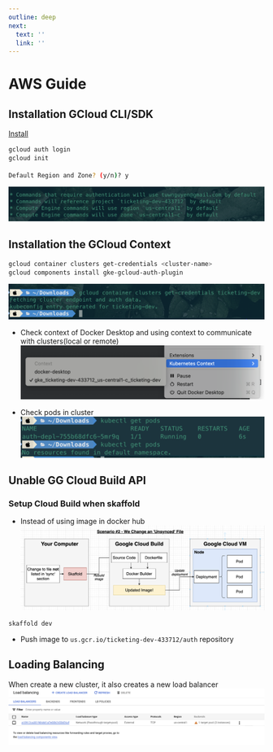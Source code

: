 ```yaml
---
outline: deep
next:
  text: ''
  link: ''
---
```


# AWS Guide

## Installation GCloud CLI/SDK

[Install](https://cloud.google.com/sdk/docs/install)

```bash
gcloud auth login
gcloud init

Default Region and Zone? (y/n)? y

```
![alt text](./image/image.png)

## Installation the GCloud Context

```bash
gcloud container clusters get-credentials <cluster-name>
gcloud components install gke-gcloud-auth-plugin


```
![alt text](./image/image-1.png)

 - Check context of Docker Desktop and using context to communicate with clusters(local or remote)
 ![alt text](./image/image-2.png)

 - Check pods in cluster
 ![alt text](./image/image-3.png)

## Unable GG Cloud Build API

### Setup Cloud Build when skaffold
 - Instead of using image in docker hub
 ![alt text](./image/image-5.png)
 ```bash
 skaffold dev
 ```
 - Push image to `us.gcr.io/ticketing-dev-433712/auth` repository

## Loading Balancing
When create a new cluster, it also creates a new load balancer
![alt text](./image/image-4.png)




